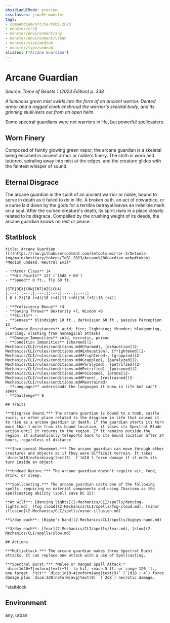 ```yaml
---
obsidianUIMode: preview
cssclasses: json5e-monster
tags:
- compendium/src/5e/tob1-2023
- monster/cr/8
- monster/environment/any
- monster/environment/urban
- monster/size/medium
- monster/type/undead
aliases: ["Arcane Guardian"]
---
```

# Arcane Guardian
*Source: Tome of Beasts 1 (2023 Edition) p. 338*  

*A luminous green mist swirls into the form of an ancient warrior. Dented armor and a ragged cloak enshroud the warrior's skeletal body, and its grinning skull leers out from an open helm.*

Some spectral guardians were not warriors in life, but powerful spellcasters.

## Worn Finery

Composed of faintly glowing green vapor, the arcane guardian is a skeletal being encased in ancient armor or noble's finery. The cloth is worn and tattered, spiraling away into mist at the edges, and the creature glides with the faintest whisper of sound.

## Eternal Disgrace

The arcane guardian is the spirit of an ancient warrior or noble, bound to serve in death as it failed to do in life. A broken oath, an act of cowardice, or a curse laid down by the gods for a terrible betrayal leaves an indelible mark on a soul. After the cursed creature's death, its spirit rises in a place closely related to its disgrace. Compelled by the crushing weight of its deeds, the arcane guardian knows no rest or peace.

## Statblock

```ad-statblock
title: Arcane Guardian
![](https://raw.githubusercontent.com/5etools-mirror-3/5etools-img/main/bestiary/tokens/ToB1-2023/Arcane%20Guardian.webp#token)
*Medium undead, Neutral Evil*

- **Armor Class** 14
- **Hit Points** 127 (`15d8 + 60`)
- **Speed** 0 ft., fly 60 ft.

|STR|DEX|CON|INT|WIS|CHA|
|:---:|:---:|:---:|:---:|:---:|:---:|
| 6 (-2)|18 (+4)|18 (+4)|11 (+0)|16 (+3)|18 (+4)|

- **Proficiency Bonus** +3
- **Saving Throws** Dexterity +7, Wisdom +6
- **Skills** ⏤
- **Senses** blindsight 10 ft., darkvision 60 ft., passive Perception 13
- **Damage Resistances** acid; fire; lightning; thunder; bludgeoning, piercing, slashing from nonmagical attacks
- **Damage Immunities** cold, necrotic, poison
- **Condition Immunities** [charmed](2-Mechanics/CLI/rules/conditions.md#Charmed), [exhaustion](2-Mechanics/CLI/rules/conditions.md#Exhaustion), [frightened](2-Mechanics/CLI/rules/conditions.md#Frightened), [grappled](2-Mechanics/CLI/rules/conditions.md#Grappled), [paralyzed](2-Mechanics/CLI/rules/conditions.md#Paralyzed), [petrified](2-Mechanics/CLI/rules/conditions.md#Petrified), [poisoned](2-Mechanics/CLI/rules/conditions.md#Poisoned), [prone](2-Mechanics/CLI/rules/conditions.md#Prone), [restrained](2-Mechanics/CLI/rules/conditions.md#Restrained)
- **Languages** understands the languages it knew in life but can't speak
- **Challenge** 8

## Traits

***Disgrace Bound.*** The arcane guardian is bound to a tomb, castle ruins, or other place related to the disgrace in life that caused it to rise as a arcane guardian in death. If the guardian starts its turn more than 1 mile from its bound location, it loses its Spectral Blade action until it returns to the region. If it remains outside the region, it automatically teleports back to its bound location after 24 hours, regardless of distance.

***Incorporeal Movement.*** The arcane guardian can move through other creatures and objects as if they were difficult terrain. It takes `dice:1d10|noform|avg|text(5)` (`1d10`) force damage if it ends its turn inside an object.

***Undead Nature.*** The arcane guardian doesn't require air, food, drink, or sleep.

***Spellcasting.*** The arcane guardian casts one of the following spells, requiring no material components and using Charisma as the spellcasting ability (spell save DC 15):

**At will**: [dancing lights](2-Mechanics/CLI/spells/dancing-lights.md), [fog cloud](2-Mechanics/CLI/spells/fog-cloud.md), [minor illusion](2-Mechanics/CLI/spells/minor-illusion.md)

**1/day each**: [Bigby's hand](2-Mechanics/CLI/spells/bigbys-hand.md)

**3/day each**: [fear](2-Mechanics/CLI/spells/fear.md), [slow](2-Mechanics/CLI/spells/slow.md)

## Actions

***Multiattack.*** The arcane guardian makes three Spectral Burst attacks. It can replace one attack with a use of Spellcasting.

***Spectral Burst.*** *Melee or Ranged Spell Attack:* `dice:1d20+7|noform|text(+7)` to hit, reach 5 ft. or range 120 ft., one target. *Hit:* `dice:1d10+4|noform|avg|text(9)` (`1d10 + 4`) force damage plus `dice:2d8|noform|avg|text(9)` (`2d8`) necrotic damage.
```
^statblock

## Environment

any, urban